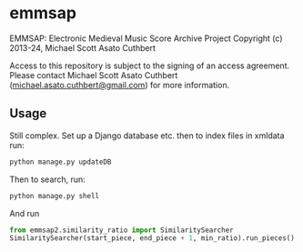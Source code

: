 # emmsap
EMMSAP: Electronic Medieval Music Score Archive Project
Copyright (c) 2013-24, Michael Scott Asato Cuthbert

Access to this repository is subject to the signing of an access agreement.  
Please contact Michael Scott Asato Cuthbert (michael.asato.cuthbert@gmail.com) for more information.

## Usage

Still complex.  Set up a Django database etc. then to index files in xmldata run:

```bash
python manage.py updateDB
```

Then to search, run:

```bash
python manage.py shell
```

And run 

```python
from emmsap2.similarity_ratio import SimilaritySearcher
SimilaritySearcher(start_piece, end_piece + 1, min_ratio).run_pieces()
```

